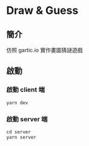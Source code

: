 # Draw & Guess

## 簡介

仿照 gartic.io 實作畫圖猜謎遊戲

## 啟動

### 啟動 client 端

```
yarn dev
```

### 啟動 server 端

```
cd server
yarn server
```
